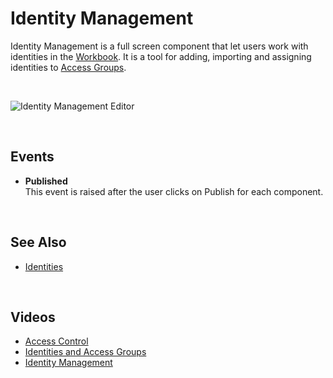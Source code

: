 # Identity Management

Identity Management is a full screen component  that let users work with identities in the [Workbook](../../../workbooks.md).
It is a tool for adding, importing and assigning identities to [Access Groups](../../../accesscontrol/accessgroups.md).

<br/>

![Identity Management Editor](https://profitbasedocs.blob.core.windows.net/images/identitiesWb.png)

<br/>

## Events

*	**Published**  
This event is raised after the user clicks on Publish for each component.


<br/>

## See Also  

* [Identities](../../../accesscontrol/identities.md)


<br/>

## Videos

* [Access Control](../../../../videos/accesscontrol.md)
* [Identities and Access Groups](https://profitbasedocs.blob.core.windows.net/videos/Users%20and%20Permissions%20-%20Users%20and%20User%20Groups.mp4)
* [Identity Management](https://profitbasedocs.blob.core.windows.net/videos/Access%20Control%20-%20Identity%20management.mp4)

<br/>